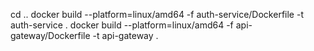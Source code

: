 cd ..
docker build --platform=linux/amd64 -f auth-service/Dockerfile -t auth-service .
docker build --platform=linux/amd64 -f api-gateway/Dockerfile -t api-gateway .
